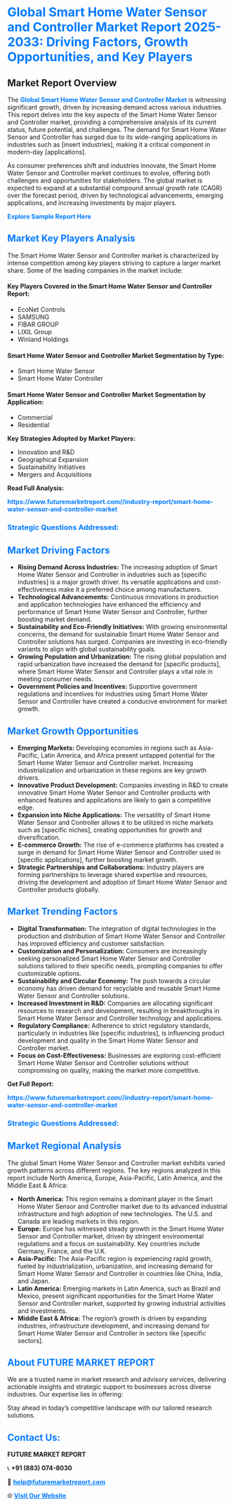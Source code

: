 <h1 style="color: #007BFF;">Global Smart Home Water Sensor and Controller Market Report 2025-2033: Driving Factors, Growth Opportunities, and Key Players</h1>

<section id="overview">
<h2>Market Report Overview</h2>
<p>The <a href="https://www.futuremarketreport.com//industry-report/smart-home-water-sensor-and-controller-market" style="color: #007BFF; text-decoration: none;"><strong>Global Smart Home Water Sensor and Controller Market</strong></a> is witnessing significant growth, driven by increasing demand across various industries. This report delves into the key aspects of the Smart Home Water Sensor and Controller market, providing a comprehensive analysis of its current status, future potential, and challenges. The demand for Smart Home Water Sensor and Controller has surged due to its wide-ranging applications in industries such as [insert industries], making it a critical component in modern-day [applications].</p>
<p>As consumer preferences shift and industries innovate, the Smart Home Water Sensor and Controller market continues to evolve, offering both challenges and opportunities for stakeholders. The global market is expected to expand at a substantial compound annual growth rate (CAGR) over the forecast period, driven by technological advancements, emerging applications, and increasing investments by major players.</p>
</section>

<section id="overview">
<p><a href="https://www.futuremarketreport.com//request-sample/reportId=75567" style="color: #007BFF; text-decoration: none;"><strong>Explore Sample Report Here</strong></a></p>
</section>

<section id="key-players">
<h2 style="color: #007BFF;">Market Key Players Analysis</h2>
<p>The Smart Home Water Sensor and Controller market is characterized by intense competition among key players striving to capture a larger market share. Some of the leading companies in the market include:</p>
<h4>Key Players Covered in the Smart Home Water Sensor and Controller Report:</h4>
<ul><li>EcoNet Controls</li><li>SAMSUNG</li><li>FIBAR GROUP</li><li>LIXIL Group</li><li>Winland Holdings</li></ul>
<h4>Smart Home Water Sensor and Controller Market Segmentation by Type:</h4>
<ul><li>Smart Home Water Sensor</li><li>Smart Home Water Controller</li></ul>

<h4>Smart Home Water Sensor and Controller Market Segmentation by Application:</h4>
<ul><li>Commercial</li><li>Residential</li></ul>
<p><strong>Key Strategies Adopted by Market Players:</strong></p>
<ul>
<li>Innovation and R&D</li>
<li>Geographical Expansion</li>
<li>Sustainability Initiatives</li>
<li>Mergers and Acquisitions</li>
</ul>
</section>

<section>
<p><strong>Read Full Analysis: </strong></p><a href="https://www.futuremarketreport.com//industry-report/smart-home-water-sensor-and-controller-market" style="color: #007BFF; text-decoration: none;"><strong>https://www.futuremarketreport.com//industry-report/smart-home-water-sensor-and-controller-market</strong></a>
<h3 style="color: #007BFF;">Strategic Questions Addressed:</h3>
</section>

<section id="driving-factors">
<h2 style="color: #007BFF;">Market Driving Factors</h2>
<ul>
<li><strong>Rising Demand Across Industries:</strong> The increasing adoption of Smart Home Water Sensor and Controller in industries such as [specific industries] is a major growth driver. Its versatile applications and cost-effectiveness make it a preferred choice among manufacturers.</li>
<li><strong>Technological Advancements:</strong> Continuous innovations in production and application technologies have enhanced the efficiency and performance of Smart Home Water Sensor and Controller, further boosting market demand.</li>
<li><strong>Sustainability and Eco-Friendly Initiatives:</strong> With growing environmental concerns, the demand for sustainable Smart Home Water Sensor and Controller solutions has surged. Companies are investing in eco-friendly variants to align with global sustainability goals.</li>
<li><strong>Growing Population and Urbanization:</strong> The rising global population and rapid urbanization have increased the demand for [specific products], where Smart Home Water Sensor and Controller plays a vital role in meeting consumer needs.</li>
<li><strong>Government Policies and Incentives:</strong> Supportive government regulations and incentives for industries using Smart Home Water Sensor and Controller have created a conducive environment for market growth.</li>
</ul>
</section>

<section id="growth-opportunities">
<h2 style="color: #007BFF;">Market Growth Opportunities</h2>
<ul>
<li><strong>Emerging Markets:</strong> Developing economies in regions such as Asia-Pacific, Latin America, and Africa present untapped potential for the Smart Home Water Sensor and Controller market. Increasing industrialization and urbanization in these regions are key growth drivers.</li>
<li><strong>Innovative Product Development:</strong> Companies investing in R&D to create innovative Smart Home Water Sensor and Controller products with enhanced features and applications are likely to gain a competitive edge.</li>
<li><strong>Expansion into Niche Applications:</strong> The versatility of Smart Home Water Sensor and Controller allows it to be utilized in niche markets such as [specific niches], creating opportunities for growth and diversification.</li>
<li><strong>E-commerce Growth:</strong> The rise of e-commerce platforms has created a surge in demand for Smart Home Water Sensor and Controller used in [specific applications], further boosting market growth.</li>
<li><strong>Strategic Partnerships and Collaborations:</strong> Industry players are forming partnerships to leverage shared expertise and resources, driving the development and adoption of Smart Home Water Sensor and Controller products globally.</li>
</ul>
</section>

<section id="trending-factors">
<h2 style="color: #007BFF;">Market Trending Factors</h2>
<ul>
<li><strong>Digital Transformation:</strong> The integration of digital technologies in the production and distribution of Smart Home Water Sensor and Controller has improved efficiency and customer satisfaction.</li>
<li><strong>Customization and Personalization:</strong> Consumers are increasingly seeking personalized Smart Home Water Sensor and Controller solutions tailored to their specific needs, prompting companies to offer customizable options.</li>
<li><strong>Sustainability and Circular Economy:</strong> The push towards a circular economy has driven demand for recyclable and reusable Smart Home Water Sensor and Controller solutions.</li>
<li><strong>Increased Investment in R&D:</strong> Companies are allocating significant resources to research and development, resulting in breakthroughs in Smart Home Water Sensor and Controller technology and applications.</li>
<li><strong>Regulatory Compliance:</strong> Adherence to strict regulatory standards, particularly in industries like [specific industries], is influencing product development and quality in the Smart Home Water Sensor and Controller market.</li>
<li><strong>Focus on Cost-Effectiveness:</strong> Businesses are exploring cost-efficient Smart Home Water Sensor and Controller solutions without compromising on quality, making the market more competitive.</li>
</ul>
</section>

<section>
<p><strong>Get Full Report: </strong></p><a href="https://www.futuremarketreport.com//industry-report/smart-home-water-sensor-and-controller-market" style="color: #007BFF; text-decoration: none;"><strong>https://www.futuremarketreport.com//industry-report/smart-home-water-sensor-and-controller-market</strong></a>
<h3 style="color: #007BFF;">Strategic Questions Addressed:</h3>
</section>


<section id="regional-analysis">
<h2 style="color: #007BFF;">Market Regional Analysis</h2>
<p>The global Smart Home Water Sensor and Controller market exhibits varied growth patterns across different regions. The key regions analyzed in this report include North America, Europe, Asia-Pacific, Latin America, and the Middle East & Africa:</p>
<ul>
<li><strong>North America:</strong> This region remains a dominant player in the Smart Home Water Sensor and Controller market due to its advanced industrial infrastructure and high adoption of new technologies. The U.S. and Canada are leading markets in this region.</li>
<li><strong>Europe:</strong> Europe has witnessed steady growth in the Smart Home Water Sensor and Controller market, driven by stringent environmental regulations and a focus on sustainability. Key countries include Germany, France, and the U.K.</li>
<li><strong>Asia-Pacific:</strong> The Asia-Pacific region is experiencing rapid growth, fueled by industrialization, urbanization, and increasing demand for Smart Home Water Sensor and Controller in countries like China, India, and Japan.</li>
<li><strong>Latin America:</strong> Emerging markets in Latin America, such as Brazil and Mexico, present significant opportunities for the Smart Home Water Sensor and Controller market, supported by growing industrial activities and investments.</li>
<li><strong>Middle East & Africa:</strong> The region’s growth is driven by expanding industries, infrastructure development, and increasing demand for Smart Home Water Sensor and Controller in sectors like [specific sectors].</li>
</ul>
</section>

<footer>
<h2 style="color: #007BFF;">About FUTURE MARKET REPORT</h2>
<p>We are a trusted name in market research and advisory services, delivering actionable insights and strategic support to businesses across diverse industries. Our expertise lies in offering:</p>

<p>Stay ahead in today’s competitive landscape with our tailored research solutions.</p>

<h2 style="color: #007BFF;">Contact Us:</h2>
<p><strong>FUTURE MARKET REPORT</strong></p>
<p>📞 <strong>+91 (883) 074-8030</strong></p>
<p>📧 <strong><a href="mailto:help@futuremarketreport.com" style="color: #007BFF;">help@futuremarketreport.com</a></strong></p>
<p>🌐 <strong><a href="https://www.futuremarketreport.com/" style="color: #007BFF;">Visit Our Website</a></strong></p>
</footer>